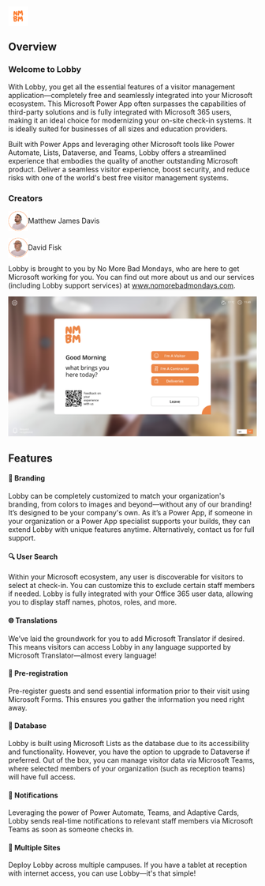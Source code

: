 
<img src="https://github.com/NoMoreBadMondays/lobby/blob/main/documents/NMBMLogo.png" alt="NMBM Logo" style="height:40px; vertical-align:middle;"/> 

## Overview

### Welcome to Lobby

With Lobby, you get all the essential features of a visitor management application—completely free and seamlessly integrated into your Microsoft ecosystem. This Microsoft Power App often surpasses the capabilities of third-party solutions and is fully integrated with Microsoft 365 users, making it an ideal choice for modernizing your on-site check-in systems. It is ideally suited for businesses of all sizes and education providers.

Built with Power Apps and leveraging other Microsoft tools like Power Automate, Lists, Dataverse, and Teams, Lobby offers a streamlined experience that embodies the quality of another outstanding Microsoft product. Deliver a seamless visitor experience, boost security, and reduce risks with one of the world's best free visitor management systems.

### Creators

<div style="display: flex; align-items: center; margin-bottom: 10px;">
    <img src="https://github.com/NoMoreBadMondays/lobby/blob/main/documents/MattImage.png" alt="Matthew James Davis" style="height:40px;"/>
   Matthew James Davis
</div>
<p></p>
<div style="display: flex; align-items: center;">
    <img src="https://github.com/NoMoreBadMondays/lobby/blob/main/documents/DavidImage.png" alt="David Fisk" style="height:40px;"/>
    David Fisk
</div>

<p></p>

Lobby is brought to you by No More Bad Mondays, who are here to get Microsoft working for you. You can find out more about us and our services (including Lobby support services) at www.nomorebadmondays.com.







![Lobby Overview](https://github.com/NoMoreBadMondays/lobby/blob/main/documents/LobbyHomePage.png)

## Features

#### 🎨 Branding
Lobby can be completely customized to match your organization's branding, from colors to images and beyond—without any of our branding! It’s designed to be your company's own. As it’s a Power App, if someone in your organization or a Power App specialist supports your builds, they can extend Lobby with unique features anytime. Alternatively, contact us for full support.

#### 🔍 User Search
Within your Microsoft ecosystem, any user is discoverable for visitors to select at check-in. You can customize this to exclude certain staff members if needed. Lobby is fully integrated with your Office 365 user data, allowing you to display staff names, photos, roles, and more.

#### 🌐 Translations
We’ve laid the groundwork for you to add Microsoft Translator if desired. This means visitors can access Lobby in any language supported by Microsoft Translator—almost every language!

#### 📝 Pre-registration
Pre-register guests and send essential information prior to their visit using Microsoft Forms. This ensures you gather the information you need right away.

#### 💾 Database
Lobby is built using Microsoft Lists as the database due to its accessibility and functionality. However, you have the option to upgrade to Dataverse if preferred. Out of the box, you can manage visitor data via Microsoft Teams, where selected members of your organization (such as reception teams) will have full access.

#### 🔔 Notifications
Leveraging the power of Power Automate, Teams, and Adaptive Cards, Lobby sends real-time notifications to relevant staff members via Microsoft Teams as soon as someone checks in.

#### 🏢 Multiple Sites
Deploy Lobby across multiple campuses. If you have a tablet at reception with internet access, you can use Lobby—it's that simple!

